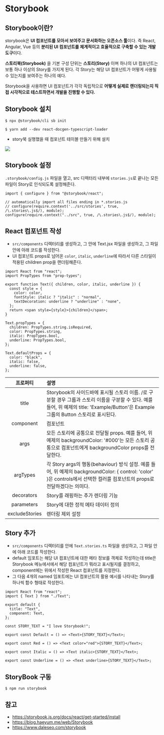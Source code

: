 # Storybook

## Storybook이란?

storybook은 **UI 컴포넌트를 모아서 보여주고 문서화하는 오픈소스 툴**이다.
즉 React, Angular, Vue 등의 **분리된 UI 컴포넌트를 체계적이고 효율적으로 구축할 수 있는 개발 도구**이다.

**스토리북(Storybook)** 을 기본 구성 단위는 **스토리(Story)** 이며 하나의 UI 컴포넌트는 보통 하나 이상의 Story를 가지게 된다. 각 Story는 해당 UI 컴포넌트가 어떻게 사용될 수 있는지를 보여주는 하나의 예다.

Storybook을 사용하면 UI 컴포넌트가 각각 독립적으로 **어떻게 실제로 랜더링되는지 직접 시각적으로 테스트하면서 개발을 진행할 수 있다.**

## Storybook 설치

```tsx
$ npx @storybook/cli sb init
```

```tsx
$ yarn add --dev react-docgen-typescript-loader
```

- story북 실행했을 때 컴포넌트 테이블 만들기 위해 설치

![](https://velog.velcdn.com/images/sju4486/post/74a7eb24-6d81-4635-a9a7-f03fa5d97e16/image.png)

## Storybook 설정

`.storybook/config.js` 파일을 열고, src 디렉터리 내부에 `stories.js`로 끝나는 모든 파일이 Story로 인식되도록 설정해준다.

```tsx
import { configure } from "@storybook/react";

// automatically import all files ending in *.stories.js
// configure(require.context('../src/stories', true, /\.stories\.js$/), module);
configure(require.context("../src", true, /\.stories\.js$/), module);
```

## React 컴포넌트 작성

- `src/components` 디렉터리를 생성하고, 그 안에 Text.jsx 파일을 생성하고, 그 파일 안에 아래 코드를 작성한다.
- UI 컴포넌트 props로 넘어온 `color`, `italic`, `underline`에 따라서 다른 스타일이 적용된 children prop을 랜더링해준다.

```tsx
import React from "react";
import PropTypes from "prop-types";

export function Text({ children, color, italic, underline }) {
  const style = {
    color: color,
    fontStyle: italic ? "italic" : "normal",
    textDecoration: underline ? "underline" : "none",
  };
  return <span style={style}>{children}</span>;
}

Text.propTypes = {
  children: PropTypes.string.isRequired,
  color: PropTypes.string,
  italic: PropTypes.bool,
  underline: PropTypes.bool,
};

Text.defaultProps = {
  color: "black",
  italic: false,
  underline: false,
};
```

|    프로퍼티    | 설명                                                                                                                                                                                    |
| :------------: | :-------------------------------------------------------------------------------------------------------------------------------------------------------------------------------------- |
|     title      | Storybook의 사이드바에 표시될 스토리 이름. /로 구분할 경우 그룹과 스토리 이름을 구분할 수 있다. 예를 들어, 위 예제의 title: 'Example/Button'은 Example 그룹의 Button 스토리로 표시된다. |
|   component    | 컴포넌트                                                                                                                                                                                |
|      args      | 모든 스토리에 공통으로 전달될 props. 예를 들어, 위 예제의 backgroundColor: '#000'는 모든 스토리 공통으로 컴포넌트에게 backgroundColor props를 전달한다.                                 |
|    argTypes    | 각 Story args의 행동(behaviour) 방식 설정. 예를 들어, 위 예제의 backgroundColor: { control: 'color' }은 controls에서 선택한 컬러를 컴포넌트의 props로 전달하겠다는 의미다.              |
|   decorators   | Story를 래핑하는 추가 렌더링 기능                                                                                                                                                       |
|   parameters   | Story에 대한 정적 메타 데이터 정의                                                                                                                                                      |
| excludeStories | 렌더링 제외 설정                                                                                                                                                                        |

## Story 추가

- `src/components` 디렉터리를 안에 `Text.stories.ts` 파일을 생성하고, 그 파일 안에 아래 코드를 작성한다.
- default 임포트는 해당 UI 컴포넌트에 대한 메타 정보를 객체로 작성하는데 title은 Storybook 메뉴에서에서 해당 컴포넌트가 뭐라고 표시될지를 결정하고, component에는 위에서 작성한 React 컴포넌트를 지정한다.
- 그 다음 4개의 named 임포트에는 UI 컴포넌트의 활용 예시를 나타내는 Story를 하나씩 함수 형태로 작성한다.

```tsx
import React from "react";
import { Text } from "./Text";

export default {
  title: "Text",
  component: Text,
};

const STORY_TEXT = "I love Storybook!";

export const Default = () => <Text>{STORY_TEXT}</Text>;

export const Red = () => <Text color="red">{STORY_TEXT}</Text>;

export const Italic = () => <Text italic>{STORY_TEXT}</Text>;

export const Underline = () => <Text underline>{STORY_TEXT}</Text>;
```

## StoryBook 구동

```tsx
$ npm run storybook
```

## 참고

- https://storybook.js.org/docs/react/get-started/install
- https://blog.haeyum.me/web/Storybook
- https://www.daleseo.com/storybook

